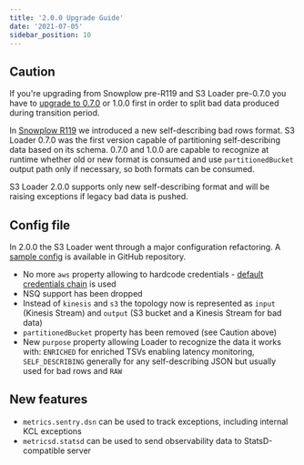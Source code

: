 ```yaml
---
title: '2.0.0 Upgrade Guide'
date: '2021-07-05'
sidebar_position: 10
---
```


## Caution

If you're upgrading from Snowplow pre-R119 and S3 Loader pre-0.7.0 you have to [upgrade to 0.7.0](https://discourse.snowplow.io/t/s3-loader-0-7-0-google-cloud-storage-loader-0-3-1-released/3651) or 1.0.0 first in order to split bad data produced during transition period.

In [Snowplow R119](https://snowplowanalytics.com/blog/2020/05/12/snowplow-release-r119/) we introduced a new self-describing bad rows format. S3 Loader 0.7.0 was the first version capable of partitioning self-describing data based on its schema. 0.7.0 and 1.0.0 are capable to recognize at runtime whether old or new format is consumed and use `partitionedBucket` output path only if necessary, so both formats can be consumed.

S3 Loader 2.0.0 supports only new self-describing format and will be raising exceptions if legacy bad data is pushed.

## Config file

In 2.0.0 the S3 Loader went through a major configuration refactoring. A [sample config](https://github.com/snowplow/snowplow-s3-loader/blob/2.0.0/config/config.hocon.sample) is available in GitHub repository.

- No more `aws` property allowing to hardcode credentials - [default credentials chain](https://docs.aws.amazon.com/sdk-for-java/v1/developer-guide/credentials.html) is used
- NSQ support has been dropped
- Instead of `kinesis` and `s3` the topology now is represented as `input` (Kinesis Stream) and `output` (S3 bucket and a Kinesis Stream for bad data)
- `partitionedBucket` property has been removed (see Caution above)
- New `purpose` property allowing Loader to recognize the data it works with: `ENRICHED` for enriched TSVs enabling latency monitoring, `SELF_DESCRIBING` generally for any self-describing JSON but usually used for bad rows and `RAW`

## New features

- `metrics.sentry.dsn` can be used to track exceptions, including internal KCL exceptions
- `metricsd.statsd` can be used to send observability data to StatsD-compatible server
